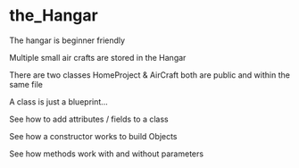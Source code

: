 # the_Hangar

The hangar is beginner friendly 

Multiple small air crafts are stored in the Hangar

There are two classes HomeProject & AirCraft both are public and within the same file

A class is just a blueprint...

See how to add attributes / fields to a class 

See how a constructor works to build Objects

See how methods work with and without parameters 



